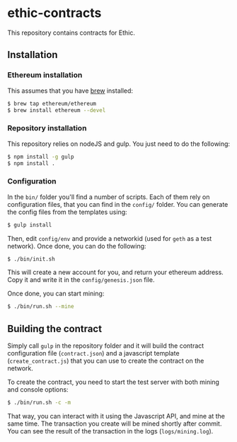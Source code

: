 # ethic-contracts
This repository contains contracts for Ethic.


## Installation

### Ethereum installation

This assumes that you have [brew](http://brew.sh/) installed:
```bash
$ brew tap ethereum/ethereum
$ brew install ethereum --devel
```

### Repository installation

This repository relies on nodeJS and gulp. You just need to do the following:
```bash
$ npm install -g gulp
$ npm install .
```


### Configuration

In the `bin/` folder you'll find a number of scripts. Each of them rely on configuration files,
that you can find in the `config/` folder. You can generate the config files from the templates using:
```bash
$ gulp install
```
Then, edit `config/env` and provide a networkid (used for `geth` as a test network).
Once done, you can do the following:
```bash
$ ./bin/init.sh
```
This will create a new account for you, and return your ethereum address. Copy it and
write it in the `config/genesis.json` file.

Once done, you can start mining:
```bash
$ ./bin/run.sh --mine
```

## Building the contract

Simply call `gulp` in the repository folder and it will build the contract configuration file (`contract.json`)
and a javascript template (`create_contract.js`) that you can use to create the contract on the network.

To create the contract, you need to start the test server with both mining and console options:
```bash
$ ./bin/run.sh -c -m
```
That way, you can interact with it using the Javascript API, and mine at the same time. The transaction you create will be mined shortly after commit. You can see the result of the transaction in the logs (`logs/mining.log`).
